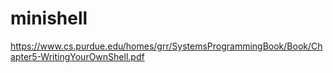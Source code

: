 # minishell

https://www.cs.purdue.edu/homes/grr/SystemsProgrammingBook/Book/Chapter5-WritingYourOwnShell.pdf